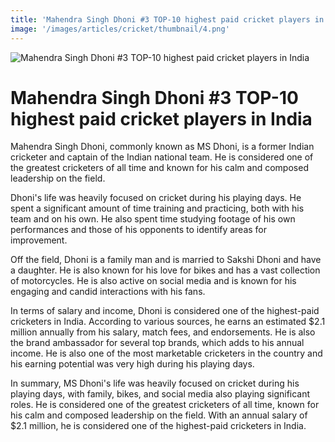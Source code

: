 ```yaml
---
title: 'Mahendra Singh Dhoni #3 TOP-10 highest paid cricket players in India'
image: '/images/articles/cricket/thumbnail/4.png'
---
```


![Mahendra Singh Dhoni #3 TOP-10 highest paid cricket players in India](/images/articles/cricket/4.png)

# Mahendra Singh Dhoni #3 TOP-10 highest paid cricket players in India

Mahendra Singh Dhoni, commonly known as MS Dhoni, is a former Indian cricketer and captain of the Indian national team. He is considered one of the greatest cricketers of all time and known for his calm and composed leadership on the field.

Dhoni's life was heavily focused on cricket during his playing days. He spent a significant amount of time training and practicing, both with his team and on his own. He also spent time studying footage of his own performances and those of his opponents to identify areas for improvement.

Off the field, Dhoni is a family man and is married to Sakshi Dhoni and have a daughter. He is also known for his love for bikes and has a vast collection of motorcycles. He is also active on social media and is known for his engaging and candid interactions with his fans.

In terms of salary and income, Dhoni is considered one of the highest-paid cricketers in India. According to various sources, he earns an estimated $2.1 million annually from his salary, match fees, and endorsements. He is also the brand ambassador for several top brands, which adds to his annual income. He is also one of the most marketable cricketers in the country and his earning potential was very high during his playing days.

In summary, MS Dhoni's life was heavily focused on cricket during his playing days, with family, bikes, and social media also playing significant roles. He is considered one of the greatest cricketers of all time, known for his calm and composed leadership on the field. With an annual salary of $2.1 million, he is considered one of the highest-paid cricketers in India.
